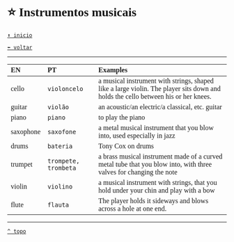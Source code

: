 <font face="Calibri">

# ⭐ Instrumentos musicais

[`⬆️ inicio`](../EF%20Route.md)

[`⬅️ voltar`](../Iniciante%203.md)

---

| EN | PT | Examples |
|:-|:-|:-|
| cello | `violoncelo` | a musical instrument with strings, shaped like a large violin. The player sits down and holds the cello between his or her knees. |
| guitar | `violão` | an acoustic/an electric/a classical, etc. guitar |
| piano | `piano` | to play the piano |
| saxophone | `saxofone` | a metal musical instrument that you blow into, used especially in jazz |
| drums | `bateria` | Tony Cox on drums |
| trumpet | `trompete, trombeta` | a brass musical instrument made of a curved metal tube that you blow into, with three valves for changing the note |
| violin | `violino` | a musical instrument with strings, that you hold under your chin and play with a bow |
| flute | `flauta` | The player holds it sideways and blows across a hole at one end. |

---

[`^ topo`](#-instrumentos-musicais)
</font>
